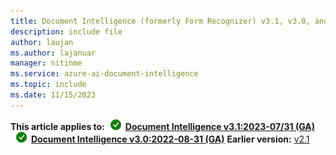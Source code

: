 ```yaml
---
title: Document Intelligence (formerly Form Recognizer) v3.1, v3.0, and v2.1 content
description: include file
author: laujan
ms.author: lajanuar
manager: nitinme
ms.service: azure-ai-document-intelligence
ms.topic: include
ms.date: 11/15/2023
---
```


**This article applies to:**![checkmark](../media/yes-icon.png) [**Document Intelligence v3.1:2023-07/31 (GA)**](?view=doc-intel-3.1.0&preserve-view=true) ![checkmark](../media/yes-icon.png) [**Document Intelligence v3.0:2022-08-31 (GA)**](?view=doc-intel-3.0.0&preserve-view=true) **Earlier version:** [v2.1](?view=doc-intel-2.1.0&preserve-view=true)
